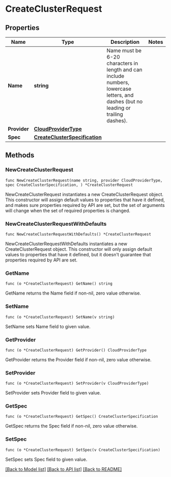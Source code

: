 # CreateClusterRequest

## Properties

Name | Type | Description | Notes
------------ | ------------- | ------------- | -------------
**Name** | **string** | Name must be 6-20 characters in length and can include numbers, lowercase letters, and dashes (but no leading or trailing dashes). | 
**Provider** | [**CloudProviderType**](CloudProviderType.md) |  | 
**Spec** | [**CreateClusterSpecification**](CreateClusterSpecification.md) |  | 

## Methods

### NewCreateClusterRequest

`func NewCreateClusterRequest(name string, provider CloudProviderType, spec CreateClusterSpecification, ) *CreateClusterRequest`

NewCreateClusterRequest instantiates a new CreateClusterRequest object.
This constructor will assign default values to properties that have it defined,
and makes sure properties required by API are set, but the set of arguments
will change when the set of required properties is changed.

### NewCreateClusterRequestWithDefaults

`func NewCreateClusterRequestWithDefaults() *CreateClusterRequest`

NewCreateClusterRequestWithDefaults instantiates a new CreateClusterRequest object.
This constructor will only assign default values to properties that have it defined,
but it doesn't guarantee that properties required by API are set.

### GetName

`func (o *CreateClusterRequest) GetName() string`

GetName returns the Name field if non-nil, zero value otherwise.

### SetName

`func (o *CreateClusterRequest) SetName(v string)`

SetName sets Name field to given value.

### GetProvider

`func (o *CreateClusterRequest) GetProvider() CloudProviderType`

GetProvider returns the Provider field if non-nil, zero value otherwise.

### SetProvider

`func (o *CreateClusterRequest) SetProvider(v CloudProviderType)`

SetProvider sets Provider field to given value.

### GetSpec

`func (o *CreateClusterRequest) GetSpec() CreateClusterSpecification`

GetSpec returns the Spec field if non-nil, zero value otherwise.

### SetSpec

`func (o *CreateClusterRequest) SetSpec(v CreateClusterSpecification)`

SetSpec sets Spec field to given value.


[[Back to Model list]](../README.md#documentation-for-models) [[Back to API list]](../README.md#documentation-for-api-endpoints) [[Back to README]](../README.md)


